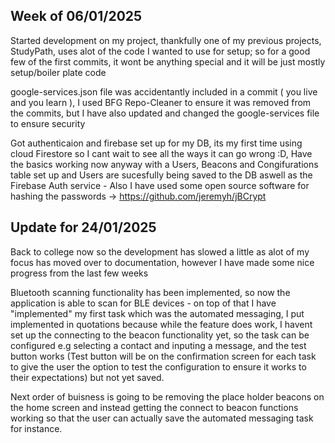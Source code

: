 ## Week of 06/01/2025
Started development on my project, thankfully one of my previous projects, StudyPath, uses alot of the code I wanted to use for setup; so for a good few of the first commits, it wont be anything special and it will be just mostly setup/boiler plate code

google-services.json file was accidentantly included in a commit ( you live and you learn ), I used BFG Repo-Cleaner to ensure it was removed from the commits, but I have also updated and changed the google-services file to ensure security

Got authenticaion and firebase set up for my DB, its my first time using cloud Firestore so I cant wait to see all the ways it can go wrong :D, Have the basics working now anyway with a Users, Beacons and Congifurations table set up and Users are sucesfully being saved to the DB aswell as the Firebase Auth service - Also I have used some open source software for hashing the passwords -> https://github.com/jeremyh/jBCrypt

## Update for 24/01/2025
Back to college now so the development has slowed a little as alot of my focus has moved over to documentation, however I have made some nice progress from the last few weeks

Bluetooth scanning functionality has been implemented, so now the application is able to scan for BLE devices - on top of that I have "implemented" my first task which was the automated messaging, I put implemented in quotations because while the feature does work, I havent set up the connecting to the beacon functionality yet, so the task can be configured e.g selecting a contact and inputing a message, and the test button works (Test button will be on the confirmation screen for each task to give the user the option to test the configuration to ensure it works to their expectations) but not yet saved. 

Next order of buisness is going to be removing the place holder beacons on the home screen and instead getting the connect to beacon functions working so that the user can actually save the automated messaging task for instance. 
